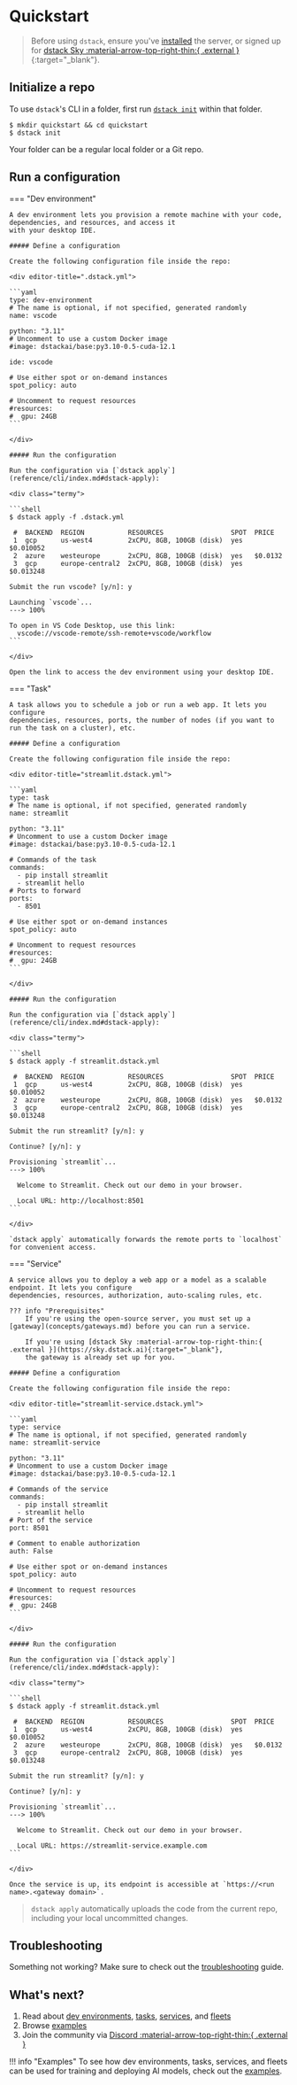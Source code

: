 # Quickstart

> Before using `dstack`, ensure you've [installed](installation/index.md) the server, or signed up for [dstack Sky :material-arrow-top-right-thin:{ .external }](https://sky.dstack.ai){:target="_blank"}.
    
## Initialize a repo

To use `dstack`'s CLI in a folder, first run [`dstack init`](reference/cli/index.md#dstack-init) within that folder.

<div class="termy">

```shell
$ mkdir quickstart && cd quickstart
$ dstack init
```

</div>

Your folder can be a regular local folder or a Git repo.

## Run a configuration

=== "Dev environment"

    A dev environment lets you provision a remote machine with your code, dependencies, and resources, and access it 
    with your desktop IDE.

    ##### Define a configuration

    Create the following configuration file inside the repo:

    <div editor-title=".dstack.yml"> 

    ```yaml
    type: dev-environment
    # The name is optional, if not specified, generated randomly
    name: vscode
    
    python: "3.11"
    # Uncomment to use a custom Docker image
    #image: dstackai/base:py3.10-0.5-cuda-12.1
    
    ide: vscode
    
    # Use either spot or on-demand instances
    spot_policy: auto
    
    # Uncomment to request resources
    #resources:
    #  gpu: 24GB
    ```

    </div>

    ##### Run the configuration

    Run the configuration via [`dstack apply`](reference/cli/index.md#dstack-apply):

    <div class="termy">

    ```shell
    $ dstack apply -f .dstack.yml
    
     #  BACKEND  REGION           RESOURCES                 SPOT  PRICE
     1  gcp      us-west4         2xCPU, 8GB, 100GB (disk)  yes   $0.010052
     2  azure    westeurope       2xCPU, 8GB, 100GB (disk)  yes   $0.0132
     3  gcp      europe-central2  2xCPU, 8GB, 100GB (disk)  yes   $0.013248
     
    Submit the run vscode? [y/n]: y
    
    Launching `vscode`...
    ---> 100%
    
    To open in VS Code Desktop, use this link:
      vscode://vscode-remote/ssh-remote+vscode/workflow
    ```
    
    </div>

    Open the link to access the dev environment using your desktop IDE.

=== "Task"

    A task allows you to schedule a job or run a web app. It lets you configure 
    dependencies, resources, ports, the number of nodes (if you want to run the task on a cluster), etc.

    ##### Define a configuration

    Create the following configuration file inside the repo:

    <div editor-title="streamlit.dstack.yml"> 

    ```yaml
    type: task
    # The name is optional, if not specified, generated randomly
    name: streamlit
    
    python: "3.11"
    # Uncomment to use a custom Docker image
    #image: dstackai/base:py3.10-0.5-cuda-12.1
    
    # Commands of the task
    commands:
      - pip install streamlit
      - streamlit hello
    # Ports to forward
    ports:
      - 8501

    # Use either spot or on-demand instances
    spot_policy: auto
    
    # Uncomment to request resources
    #resources:
    #  gpu: 24GB
    ```

    </div>

    ##### Run the configuration

    Run the configuration via [`dstack apply`](reference/cli/index.md#dstack-apply):

    <div class="termy">

    ```shell
    $ dstack apply -f streamlit.dstack.yml
    
     #  BACKEND  REGION           RESOURCES                 SPOT  PRICE
     1  gcp      us-west4         2xCPU, 8GB, 100GB (disk)  yes   $0.010052
     2  azure    westeurope       2xCPU, 8GB, 100GB (disk)  yes   $0.0132
     3  gcp      europe-central2  2xCPU, 8GB, 100GB (disk)  yes   $0.013248
     
    Submit the run streamlit? [y/n]: y
     
    Continue? [y/n]: y
    
    Provisioning `streamlit`...
    ---> 100%

      Welcome to Streamlit. Check out our demo in your browser.

      Local URL: http://localhost:8501
    ```
    
    </div>

    `dstack apply` automatically forwards the remote ports to `localhost` for convenient access.

=== "Service"

    A service allows you to deploy a web app or a model as a scalable endpoint. It lets you configure
    dependencies, resources, authorization, auto-scaling rules, etc. 

    ??? info "Prerequisites"
        If you're using the open-source server, you must set up a [gateway](concepts/gateways.md) before you can run a service.

        If you're using [dstack Sky :material-arrow-top-right-thin:{ .external }](https://sky.dstack.ai){:target="_blank"},
        the gateway is already set up for you.

    ##### Define a configuration

    Create the following configuration file inside the repo:

    <div editor-title="streamlit-service.dstack.yml"> 

    ```yaml
    type: service
    # The name is optional, if not specified, generated randomly
    name: streamlit-service
    
    python: "3.11"
    # Uncomment to use a custom Docker image
    #image: dstackai/base:py3.10-0.5-cuda-12.1
    
    # Commands of the service
    commands:
      - pip install streamlit
      - streamlit hello
    # Port of the service
    port: 8501

    # Comment to enable authorization
    auth: False

    # Use either spot or on-demand instances
    spot_policy: auto
    
    # Uncomment to request resources
    #resources:
    #  gpu: 24GB
    ```

    </div>

    ##### Run the configuration

    Run the configuration via [`dstack apply`](reference/cli/index.md#dstack-apply):

    <div class="termy">

    ```shell
    $ dstack apply -f streamlit.dstack.yml
    
     #  BACKEND  REGION           RESOURCES                 SPOT  PRICE
     1  gcp      us-west4         2xCPU, 8GB, 100GB (disk)  yes   $0.010052
     2  azure    westeurope       2xCPU, 8GB, 100GB (disk)  yes   $0.0132
     3  gcp      europe-central2  2xCPU, 8GB, 100GB (disk)  yes   $0.013248
     
    Submit the run streamlit? [y/n]: y
     
    Continue? [y/n]: y
    
    Provisioning `streamlit`...
    ---> 100%

      Welcome to Streamlit. Check out our demo in your browser.

      Local URL: https://streamlit-service.example.com
    ```
    
    </div>

    Once the service is up, its endpoint is accessible at `https://<run name>.<gateway domain>`.

> `dstack apply` automatically uploads the code from the current repo, including your local uncommitted changes.

## Troubleshooting

Something not working? Make sure to check out the [troubleshooting](guides/troubleshooting.md) guide.

## What's next?

1. Read about [dev environments](dev-environments.md), [tasks](tasks.md), 
    [services](services.md), and [fleets](concepts/fleets.md) 
2. Browse [examples](https://dstack.ai/examples)
3. Join the community via [Discord :material-arrow-top-right-thin:{ .external }](https://discord.gg/u8SmfwPpMd)

!!! info "Examples"
    To see how dev environments, tasks, services, and fleets can be used for 
    training and deploying AI models, check out the [examples](examples/index.md).
